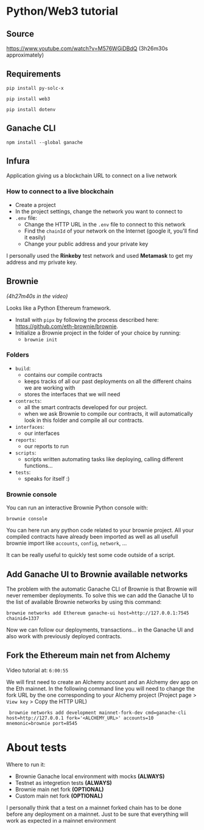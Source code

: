 # Python/Web3 tutorial

## Source

https://www.youtube.com/watch?v=M576WGiDBdQ (3h26m30s approximately)

## Requirements

```
pip install py-solc-x
```

```
pip install web3
```

```
pip install dotenv
```

## Ganache CLI

```
npm install --global ganache
```

## Infura

Application giving us a blockchain URL to connect on a live network

### How to connect to a live blockchain

- Create a project
- In the project settings, change the network you want to connect to
- `.env` file:
    - Change the HTTP URL in the `.env` file to connect to this network
    - Find the `chainId` of your network on the Internet (google it, you'll find it easily)
    - Change your public address and your private key

I personally used the **Rinkeby** test network and used **Metamask** to get my address and my private key.

## Brownie

_(4h27m40s in the video)_

Looks like a Python Ethereum framework.

- Install with `pipx` by following the process described here: https://github.com/eth-brownie/brownie.
- Initialize a Brownie project in the folder of your choice by running:
    - `brownie init`

### Folders

- `build`:
    - contains our compile contracts
    - keeps tracks of all our past deployments on all the different chains we are working with
    - stores the interfaces that we will need
- `contracts`:
    - all the smart contracts developed for our project.
    - when we ask Brownie to compile our contracts, it will automatically look in this folder and compile all our
      contracts.
- `interfaces`:
    - our interfaces
- `reports`:
    - our reports to run
- `scripts`:
    - scripts written automating tasks like deploying, calling different functions...
- `tests`:
    - speaks for itself :)

### Brownie console

You can run an interactive Brownie Python console with:
```
brownie console
```

You can here run any python code related to your brownie project. All your compiled contracts
have already been imported as well as all usefull brownie import like `accounts`, `config`, `network`, ...

It can be really useful to quickly test some code outside of a script.

## Add Ganache UI to Brownie available networks

The problem with the automatic Ganache CLI of Brownie is that Brownie will never remember
deployments. To solve this we can add the Ganache UI to the list of available Brownie
networks by using this command:

```
brownie networks add Ethereum ganache-ui host=http://127.0.0.1:7545 chainid=1337
```

Now we can follow our deployments, transactions... in the Ganache UI and also work with 
previously deployed contracts.

## Fork the Ethereum main net from Alchemy

Video tutorial at: `6:00:55`

We will first need to create an Alchemy account and an Alchemy dev app on the Eth mainnet.
In the following command line you will need to change the fork URL by the one corresponding
to your Alchemy project (Project page > `View key` > Copy the HTTP URL)

```
 brownie networks add development mainnet-fork-dev cmd=ganache-cli host=http://127.0.0.1 fork='<ALCHEMY_URL>' accounts=10 mnemonic=brownie port=8545
```

# About tests

Where to run it:
- Brownie Ganache local environment with mocks **(ALWAYS)**
- Testnet as integretion tests **(ALWAYS)**
- Brownie main net fork **(OPTIONAL)**
- Custom main net fork **(OPTIONAL)**

I personally think that a test on a mainnet forked chain has to be done before any deployment 
on a mainnet. Just to be sure that everything will work as expected in a
mainnet environment

